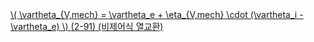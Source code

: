 <a href="/eco2_guide_center/1.%20ECO2%20Logic%20Guide/Hee1_Equation_List.html" class="equation-link" target="_blank" rel="noopener noreferrer">
  \( \vartheta_{V,mech} = \vartheta_e + \eta_{V,mech} \cdot (\vartheta_i - \vartheta_e) \) <span class="eq-number">(2-91)</span> <span class="note">(비제어식 열교환)</span>
</a>
